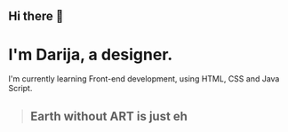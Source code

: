 ## Hi there 👋


<h1>I'm Darija, a designer. </h1>
<p>I'm currently learning Front-end development, using HTML, CSS and Java Script.</p>

<blockquote><h2>Earth without <strong>ART</strong> is just eh</h2></blockquote>
